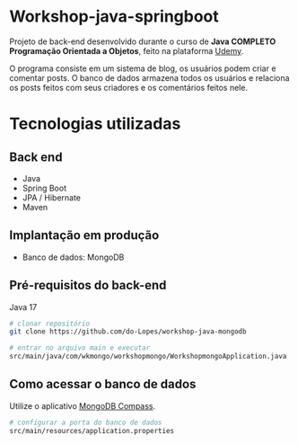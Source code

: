 # Workshop-java-springboot
Projeto de back-end desenvolvido durante o curso de **Java COMPLETO Programação Orientada a Objetos**, feito na plataforma [Udemy](https://www.udemy.com/).

O programa consiste em um sistema de blog, os usuários podem criar e comentar posts. O banco de dados armazena todos os usuários e relaciona os posts feitos com seus criadores e os comentários feitos nele.

# Tecnologias utilizadas
## Back end
- Java
- Spring Boot
- JPA / Hibernate
- Maven
## Implantação em produção
- Banco de dados: MongoDB

## Pré-requisitos do back-end
Java 17

```bash
# clonar repositório
git clone https://github.com/do-Lopes/workshop-java-mongodb

# entrar no arquivo main e executar
src/main/java/com/wkmongo/workshopmongo/WorkshopmongoApplication.java
```
## Como acessar o banco de dados
Utilize o aplicativo [MongoDB Compass](https://www.mongodb.com/pt-br).

```bash
# configurar a porta do banco de dados
src/main/resources/application.properties
```
